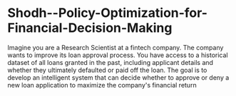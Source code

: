 # Shodh--Policy-Optimization-for-Financial-Decision-Making
Imagine you are a Research Scientist at a fintech company. The company wants to improve its loan approval process. You have access to a historical dataset of all loans granted in the past, including applicant details and whether they ultimately defaulted or paid off the loan.
The goal is to develop an intelligent system that can decide whether to approve or deny a new loan application to maximize the company's financial return
